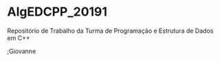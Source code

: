 ﻿# AlgEDCPP_20191
Repositório de Trabalho da Turma de Programação e Estrutura de Dados em C++

;Giovanne